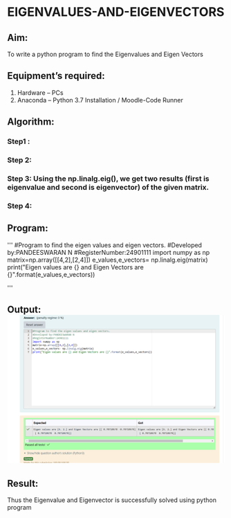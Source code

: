 # EIGENVALUES-AND-EIGENVECTORS
## Aim:
To write a python program to find the Eigenvalues and Eigen Vectors
## Equipment’s required:
1. 	Hardware – PCs
2. 	Anaconda – Python 3.7 Installation / Moodle-Code Runner
## Algorithm:
### Step1 : 
### Step 2: 
### Step 3: Using the np.linalg.eig(),  we get two results (first is eigenvalue and second is eigenvector) of the given matrix.
### Step 4: 

## Program:
'''
#Program to find the eigen values and eigen vectors.
#Developed by:PANDEESWARAN N
#RegisterNumber:24901111
import numpy as np
matrix=np.array([[4,2],[2,4]])
e_values,e_vectors= np.linalg.eig(matrix)
print("Eigen values are {} and Eigen Vectors are {}".format(e_values,e_vectors))

'''

## Output:![result](<Screenshot 2024-11-17 102222.png>)
## Result:
Thus the Eigenvalue and Eigenvector is successfully solved using python program

